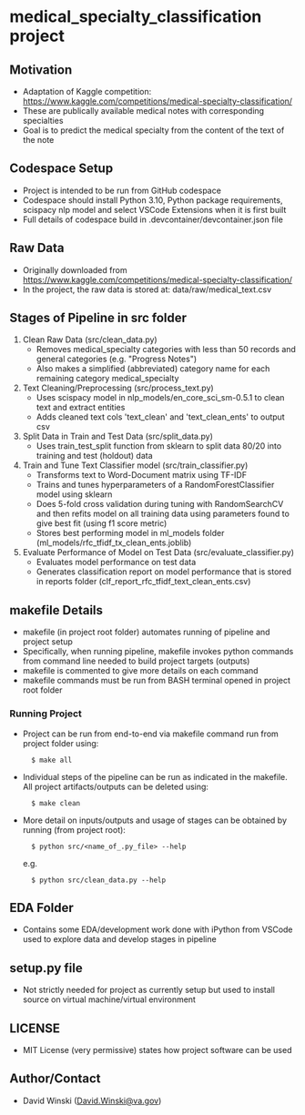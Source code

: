 # medical_specialty_classification project

## Motivation

- Adaptation of Kaggle competition: https://www.kaggle.com/competitions/medical-specialty-classification/
- These are publically available medical notes with corresponding specialties
- Goal is to predict the medical specialty from the content of the text of the note

## Codespace Setup

- Project is intended to be run from GitHub codespace
- Codespace should install Python 3.10, Python package requirements, scispacy nlp model and select VSCode Extensions when it is first built
- Full details of codespace build in .devcontainer/devcontainer.json file

## Raw Data

- Originally downloaded from https://www.kaggle.com/competitions/medical-specialty-classification/ 
- In the project, the raw data is stored at: data/raw/medical_text.csv

## Stages of Pipeline in src folder

1. Clean Raw Data (src/clean_data.py)
    - Removes medical_specialty categories with less than 50 records and general categories (e.g. "Progress Notes") 
    - Also makes a simplified (abbreviated) category name for each remaining category medical_specialty 
2. Text Cleaning/Preprocessing (src/process_text.py)
    - Uses scispacy model in nlp_models/en_core_sci_sm-0.5.1 to clean text and extract entities
    - Adds cleaned text cols 'text_clean' and 'text_clean_ents' to output csv
3. Split Data in Train and Test Data (src/split_data.py)
    - Uses train_test_split function from sklearn to split data 80/20 into training and test (holdout) data
4. Train and Tune Text Classifier model (src/train_classifier.py)
    - Transforms text to Word-Document matrix using TF-IDF
    - Trains and tunes hyperparameters of a RandomForestClassifier model using sklearn
    - Does 5-fold cross validation during tuning with RandomSearchCV and then refits model on all training data using parameters found to give best fit (using f1 score metric)
    - Stores best performing model in ml_models folder (ml_models/rfc_tfidf_tx_clean_ents.joblib)
5. Evaluate Performance of Model on Test Data (src/evaluate_classifier.py)
    - Evaluates model performance on test data
    - Generates classification report on model performance that is stored in reports folder (clf_report_rfc_tfidf_text_clean_ents.csv) 

## makefile Details

- makefile (in project root folder) automates running of pipeline and project setup
- Specifically, when running pipeline, makefile invokes python commands from command line needed to build project targets (outputs)
- makefile is commented to give more details on each command
- makefile commands must be run from BASH terminal opened in project root folder

### Running Project

- Project can be run from end-to-end via makefile command run from project folder using:


        $ make all

- Individual steps of the pipeline can be run as indicated in the makefile. All project artifacts/outputs can be deleted using:


        $ make clean


- More detail on inputs/outputs and usage of stages can be obtained by running (from project root):

        $ python src/<name_of_.py_file> --help

    e.g.

        $ python src/clean_data.py --help

## EDA Folder

- Contains some EDA/development work done with iPython from VSCode used to explore data and develop stages in pipeline 

## setup.py file

- Not strictly needed for project as currently setup but used to install source on virtual machine/virtual environment

## LICENSE

- MIT License (very permissive) states how project software can be used 

## Author/Contact

- David Winski (David.Winski@va.gov)